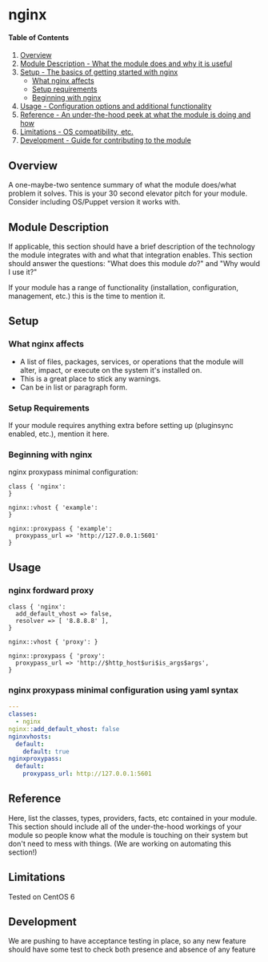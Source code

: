 # nginx

#### Table of Contents

1. [Overview](#overview)
2. [Module Description - What the module does and why it is useful](#module-description)
3. [Setup - The basics of getting started with nginx](#setup)
    * [What nginx affects](#what-nginx-affects)
    * [Setup requirements](#setup-requirements)
    * [Beginning with nginx](#beginning-with-nginx)
4. [Usage - Configuration options and additional functionality](#usage)
5. [Reference - An under-the-hood peek at what the module is doing and how](#reference)
5. [Limitations - OS compatibility, etc.](#limitations)
6. [Development - Guide for contributing to the module](#development)

## Overview

A one-maybe-two sentence summary of what the module does/what problem it solves.
This is your 30 second elevator pitch for your module. Consider including
OS/Puppet version it works with.

## Module Description

If applicable, this section should have a brief description of the technology
the module integrates with and what that integration enables. This section
should answer the questions: "What does this module *do*?" and "Why would I use
it?"

If your module has a range of functionality (installation, configuration,
management, etc.) this is the time to mention it.

## Setup

### What nginx affects

* A list of files, packages, services, or operations that the module will alter,
  impact, or execute on the system it's installed on.
* This is a great place to stick any warnings.
* Can be in list or paragraph form.

### Setup Requirements

If your module requires anything extra before setting up (pluginsync enabled,
etc.), mention it here.

### Beginning with nginx


nginx proxypass minimal configuration:

```puppet
class { 'nginx':
}

nginx::vhost { 'example':
}

nginx::proxypass { 'example':
  proxypass_url => 'http://127.0.0.1:5601'
}
```

## Usage

### nginx fordward proxy

```puppet
class { 'nginx':
  add_default_vhost => false,
  resolver => [ '8.8.8.8' ],
}

nginx::vhost { 'proxy': }

nginx::proxypass { 'proxy':
  proxypass_url => 'http://$http_host$uri$is_args$args',
}
```

### nginx proxypass minimal configuration using yaml syntax

```yaml
---
classes:
  - nginx
nginx::add_default_vhost: false
nginxvhosts:
  default:
    default: true
nginxproxypass:
  default:
    proxypass_url: http://127.0.0.1:5601
```

## Reference

Here, list the classes, types, providers, facts, etc contained in your module.
This section should include all of the under-the-hood workings of your module so
people know what the module is touching on their system but don't need to mess
with things. (We are working on automating this section!)

## Limitations

Tested on CentOS 6

## Development

We are pushing to have acceptance testing in place, so any new feature should
have some test to check both presence and absence of any feature
